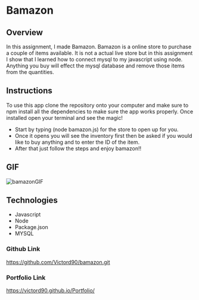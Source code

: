 # Bamazon

## Overview

In this assignment, I made Bamazon. Bamazon is a online store to purchase a couple of items available. It is not a actual live store but in this assignment I show that I learned how to connect mysql to my javascript using node. Anything you buy will effect the mysql database and remove those items from the quantities.

## Instructions

To use this app clone the repository onto your computer and make sure to npm install all the dependencies to make sure the app works properly.
Once installed open your terminal and see the magic!

- Start by typing (node bamazon.js) for the store to open up for you.
- Once it opens you will see the inventory first then be asked if you would like to buy anything and to enter the ID of the item.
- After that just follow the steps and enjoy bamazon!!

## GIF

![bamazonGIF](videos/screen-capture.gif?raw=true "bamazon")

## Technologies

- Javascript
- Node
- Package.json
- MYSQL

### Github Link

https://github.com/Victord90/bamazon.git

### Portfolio Link

https://victord90.github.io/Portfolio/
